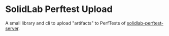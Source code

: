 # SolidLab Perftest Upload

A small library and cli to upload "artifacts" to PerfTests of [solidlab-perftest-server](https://github.com/SolidLabResearch/solidlab-perftest-server).
